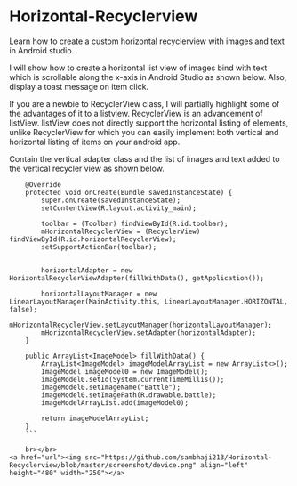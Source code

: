 # Horizontal-Recyclerview
Learn how to create a custom horizontal recyclerview with images and text in Android studio.

I will show how to create a horizontal list view of images bind with text which is scrollable along the x-axis in Android Studio as shown below. Also, display a toast message on item click.  

If you are a newbie to RecyclerView class, I will partially highlight some of the advantages of it to a listview. RecyclerView is an advancement of listView. listView does not directly support the horizontal listing of elements, unlike RecyclerView for which you can easily implement both vertical and horizontal listing of items on your android app.

Contain the vertical adapter class and the list of images and text added to the vertical recycler view as shown below.

```
    @Override
    protected void onCreate(Bundle savedInstanceState) {
        super.onCreate(savedInstanceState);
        setContentView(R.layout.activity_main);

        toolbar = (Toolbar) findViewById(R.id.toolbar);
        mHorizontalRecyclerView = (RecyclerView) findViewById(R.id.horizontalRecyclerView);
        setSupportActionBar(toolbar);


        horizontalAdapter = new HorizontalRecyclerViewAdapter(fillWithData(), getApplication());

        horizontalLayoutManager = new LinearLayoutManager(MainActivity.this, LinearLayoutManager.HORIZONTAL, false);
        mHorizontalRecyclerView.setLayoutManager(horizontalLayoutManager);
        mHorizontalRecyclerView.setAdapter(horizontalAdapter);
    }

    public ArrayList<ImageModel> fillWithData() {
        ArrayList<ImageModel> imageModelArrayList = new ArrayList<>();
        ImageModel imageModel0 = new ImageModel();
        imageModel0.setId(System.currentTimeMillis());
        imageModel0.setImageName("Battle");
        imageModel0.setImagePath(R.drawable.battle);
        imageModelArrayList.add(imageModel0);

        return imageModelArrayList;
    }
    ```
    
    br></br>
<a href="url"><img src="https://github.com/sambhaji213/Horizontal-Recyclerview/blob/master/screenshot/device.png" align="left" height="480" width="250"></a>

    
    
